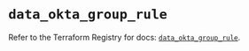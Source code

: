 # `data_okta_group_rule`

Refer to the Terraform Registry for docs: [`data_okta_group_rule`](https://registry.terraform.io/providers/okta/okta/4.9.0/docs/data-sources/group_rule).
